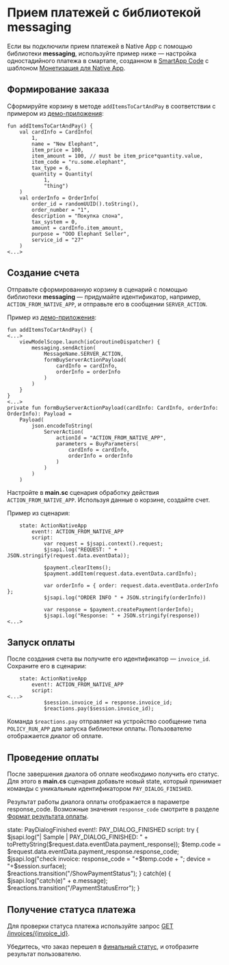 # Прием платежей с библиотекой messaging

Если вы подключили прием платежей в Native App c помощью библиотеки **messaging**, используйте пример ниже — настройка одностадийного платежа в смартапе, созданном в [SmartApp Code](https://developers.sber.ru/docs/ru/va/reference/code/overview) с шаблоном [Монетизация для Native App](https://developers.sber.ru/docs/ru/va/reference/code/templates/smartapp-templates).

## Формирование заказа

Cформируйте корзину в методе `addItemsToCartAndPay` в соответствии с примером из [демо-приложения](https://github.com/salute-developers/native-sdk/tree/main/demo):

```
fun addItemsToCartAndPay() {
    val cardInfo = CardInfo(
        1,
        name = "New Elephant",
        item_price = 100,
        item_amount = 100, // must be item_price*quantity.value,
        item_code = "ru.some.elephant",
        tax_type = 6,
        quantity = Quantity(
            1,
            "thing")
    )
    val orderInfo = OrderInfo(
        order_id = randomUUID().toString(),
        order_number = "1",
        description = "Покупка слона",
        tax_system = 0,
        amount = cardInfo.item_amount,
        purpose = "OOO Elephant Seller",
        service_id = "27"
    )
<...>
```

## Создание счета

Отправьте сформированную корзину в сценарий с помощью библиотеки **messaging** — придумайте идентификатор, например, `ACTION_FROM_NATIVE_APP`, и отправьте его в сообщении `SERVER_ACTION`.

Пример из [демо-приложения](https://github.com/salute-developers/native-sdk/tree/main/demo):

```
fun addItemsToCartAndPay() {
<...>
    viewModelScope.launch(ioCoroutineDispatcher) {
        messaging.sendAction(
            MessageName.SERVER_ACTION,
            formBuyServerActionPayload(
                cardInfo = cardInfo,
                orderInfo = orderInfo
            )
        )
    }
}
<...>
private fun formBuyServerActionPayload(cardInfo: CardInfo, orderInfo: OrderInfo): Payload =
    Payload(
        json.encodeToString(
            ServerAction(
                actionId = "ACTION_FROM_NATIVE_APP",
                parameters = BuyParameters(
                    cardInfo = cardInfo,
                    orderInfo = orderInfo
                )
            )
        )
    )
```

Настройте в **main.sc** сценария обработку действия `ACTION_FROM_NATIVE_APP`. Используя данные о корзине, создайте счет.

Пример из сценария:

```
    state: ActionNativeApp
        event!: ACTION_FROM_NATIVE_APP
        script:
            var request = $jsapi.context().request;
            $jsapi.log("REQUEST: " + JSON.stringify(request.data.eventData));
             
            $payment.clearItems();
            $payment.addItem(request.data.eventData.cardInfo);
             
            var orderInfo = { order: request.data.eventData.orderInfo };
            $jsapi.log("ORDER INFO " + JSON.stringify(orderInfo))
             
            var response = $payment.createPayment(orderInfo);
            $jsapi.log("Response: " + JSON.stringify(response))
<...>
```


## Запуск оплаты

После создания счета вы получите его идентификатор — `invoice_id`. Сохраните его в сценарии:

```
    state: ActionNativeApp
        event!: ACTION_FROM_NATIVE_APP
        script:
<...>           
            $session.invoice_id = response.invoice_id;
            $reactions.pay($session.invoice_id);
```

Команда `$reactions.pay` отправляет на устройство сообщение типа `POLICY_RUN_APP` для запуска библиотеки оплаты. Пользователю отображается диалог об оплате.

## Проведение оплаты
После завершения диалога об оплате необходимо получить его статус. Для этого в **main.cs** сценария добавьте новый state, который принимает команды с уникальным идентификатором `PAY_DIALOG_FINISHED`.

Результат работы диалога оплаты отображается в параметре response_code. Возможные значения `response_code` смотрите в разделе [Формат результата оплаты](https://developers.sber.ru/docs/ru/va/how-to/monetization/payments/payment-processing).

state: PayDialogFinished
    event!: PAY_DIALOG_FINISHED
    script:
        try {
            $jsapi.log("| Sample | PAY_DIALOG_FINISHED: " + toPrettyString($request.data.eventData.payment_response));
            $temp.code = $request.data.eventData.payment_response.response_code;
            $jsapi.log("check invoice: response_code = "+$temp.code + "; device = "+$session.surface);           
            $reactions.transition("/ShowPaymentStatus");
        } catch(e) {
            $jsapi.log("catch(e)" + e.message);
            $reactions.transition("/PaymentStatusError");
        }

## Получение статуса платежа

Для проверки статуса платежа используйте запрос [GET /invoices/{invoice_id}](https://developers.sber.ru/docs/ru/va/reference/smartservices/smartpay/processing/smartpay-api).

Убедитесь, что заказ перешел в [финальный статус](https://developers.sber.ru/docs/ru/va/reference/smartservices/smartpay/processing/payment-statuses), и отобразите результат пользователю.



